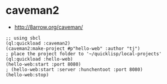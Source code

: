 # caveman2

* http://8arrow.org/caveman/


```
;; using sbcl
(ql:quickload :caveman2)
(caveman2:make-project #p"hello-web" :author "tj")
; place the project folder to '~/quicklisp/local-projects'
(ql:quickload :hello-web)
(hello-web:start :port 8080)
; (hello-web:start :server :hunchentoot :port 8080)
(hello-web:stop)
```

